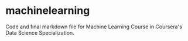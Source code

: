# machinelearning
Code and final markdown file for Machine Learning Course in Coursera's Data Science Specialization.

